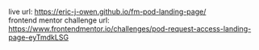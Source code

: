 live url: https://eric-j-owen.github.io/fm-pod-landing-page/ \
frontend mentor challenge url: https://www.frontendmentor.io/challenges/pod-request-access-landing-page-eyTmdkLSG

